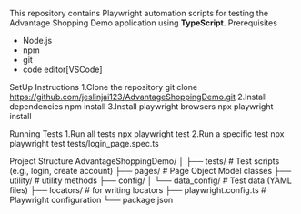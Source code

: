 This repository contains Playwright automation scripts for testing the Advantage Shopping Demo application using **TypeScript**.
Prerequisites
- Node.js
- npm
- git
- code editor[VSCode]

SetUp Instructions
1.Clone the repository
git clone https://github.com/jeslinjai123/AdvantageShoppingDemo.git
2.Install dependencies
npm install
3.Install playwright browsers
npx playwright install

Running Tests
1.Run all tests
npx playwright test
2.Run a specific test
npx playwright test tests/login_page.spec.ts

Project Structure
AdvantageShoppingDemo/
│
├── tests/                    # Test scripts (e.g., login, create account)
├── pages/                    # Page Object Model classes
├── utility/                  # utility methods
├── config/
│   └── data_config/          # Test data (YAML files)
├── locators/                 # for writing locators
├── playwright.config.ts      # Playwright configuration
└── package.json

